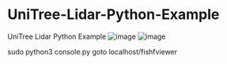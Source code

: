 # UniTree-Lidar-Python-Example
UniTree Lidar Python Example
![image](https://github.com/Jayson-Tolleson/UniTree-Lidar-Python-Example/assets/30577311/63dae4c4-1e52-4c24-87e5-b862ce38bb0f)
![image](https://github.com/Jayson-Tolleson/UniTree-Lidar-Python-Example/assets/30577311/1ddb662c-13d1-4469-9e8b-d8e40726e0b3)

sudo python3 console.py
goto localhost/fishfviewer 
